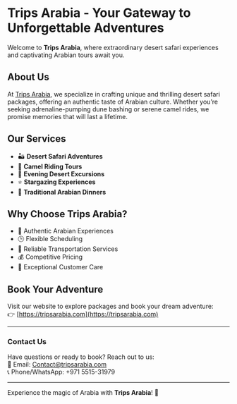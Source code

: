 # Trips Arabia - Your Gateway to Unforgettable Adventures

Welcome to **Trips Arabia**, where extraordinary desert safari experiences and captivating Arabian tours await you.  

## About Us
At [Trips Arabia](https://tripsarabia.com), we specialize in crafting unique and thrilling desert safari packages, offering an authentic taste of Arabian culture. Whether you’re seeking adrenaline-pumping dune bashing or serene camel rides, we promise memories that will last a lifetime.

## Our Services
- 🏜️ **Desert Safari Adventures**  
- 🐪 **Camel Riding Tours**  
- 🌅 **Evening Desert Excursions**  
- ⭐ **Stargazing Experiences**  
- 🍴 **Traditional Arabian Dinners**  

## Why Choose Trips Arabia?
- 🌟 Authentic Arabian Experiences  
- 🕒 Flexible Scheduling  
- 🚗 Reliable Transportation Services  
- 💰 Competitive Pricing  
- 🤝 Exceptional Customer Care  

## Book Your Adventure
Visit our website to explore packages and book your dream adventure:  
👉 [https://tripsarabia.com](https://tripsarabia.com)

---

### Contact Us
Have questions or ready to book? Reach out to us:  
📧 Email: [Contact@tripsarabia.com](mailto:Contact@tripsarabia.com)  
📞 Phone/WhatsApp: +971 5515-31979  

---

Experience the magic of Arabia with **Trips Arabia**! 🌟  
